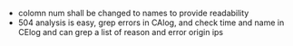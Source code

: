 - colomn num shall be changed to names to provide readability
- 504 analysis is easy, grep errors in CAlog, and check time and name in CElog and can grep a list of reason and error origin ips
